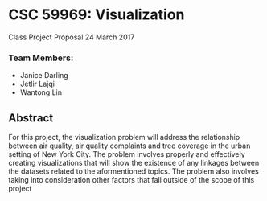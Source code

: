 # CSC 59969: Visualization
Class Project Proposal
24 March 2017

### Team Members: 
* Janice Darling 
* Jetlir Lajqi 
* Wantong Lin  

## Abstract  
For this project, the visualization problem will address the relationship between air quality, air quality complaints and tree coverage 
in the urban setting of  New York City. The problem involves properly and effectively creating visualizations that will show the 
existence of any linkages between the datasets related to the aformentioned topics. The problem also involves taking into consideration
other factors that fall outside of the scope of this project 




